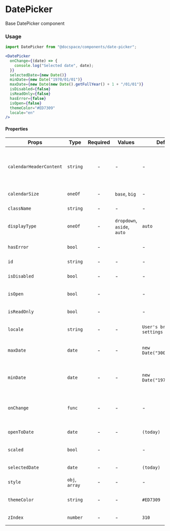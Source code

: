 # DatePicker

Base DatePicker component

### Usage

```js
import DatePicker from "@docspace/components/date-picker";
```

```jsx
<DatePicker
  onChange={(date) => {
    console.log("Selected date", date);
  }}
  selectedDate={new Date()}
  minDate={new Date("1970/01/01")}
  maxDate={new Date(new Date().getFullYear() + 1 + "/01/01")}
  isDisabled={false}
  isReadOnly={false}
  hasError={false}
  isOpen={false}
  themeColor="#ED7309"
  locale="en"
/>
```

#### Properties

| Props                   | Type           | Required | Values                      | Default                   | Description                                        |
| ----------------------- | -------------- | :------: | --------------------------- | ------------------------- | -------------------------------------------------- |
| `calendarHeaderContent` | `string`       |    -     | -                           | -                         | Calendar header content (calendar opened in aside) |
| `calendarSize`          | `oneOf`        |    -     | `base`, `big`               | -                         | Calendar size                                      |
| `className`             | `string`       |    -     | -                           | -                         | Accepts class                                      |
| `displayType`           | `oneOf`        |    -     | `dropdown`, `aside`, `auto` | `auto`                    | Calendar display type                              |
| `hasError`              | `bool`         |    -     |                             | -                         | Set error date-input style                         |
| `id`                    | `string`       |    -     | -                           | -                         | Accepts id                                         |
| `isDisabled`            | `bool`         |    -     | -                           | -                         | Disabled react-calendar                            |
| `isOpen`                | `bool`         |    -     |                             | -                         | Opens calendar                                     |
| `isReadOnly`            | `bool`         |    -     |                             | -                         | Set input type is read only                        |
| `locale`                | `string`       |    -     | -                           | `User's browser settings` | Browser locale                                     |
| `maxDate`               | `date`         |    -     | -                           | `new Date("3000/01/01")`  | Maximum date that the user can select.             |
| `minDate`               | `date`         |    -     | -                           | `new Date("1970/01/01")`  | Minimum date that the user can select.             |
| `onChange`              | `func`         |    -     | -                           | -                         | Function called when the user select a day         |
| `openToDate`            | `date`         |    -     | -                           | `(today)`                 | Opened date value                                  |
| `scaled`                | `bool`         |    -     |                             | -                         | Selected calendar size                             |
| `selectedDate`          | `date`         |    -     | -                           | `(today)`                 | Selected date value                                |
| `style`                 | `obj`, `array` |    -     | -                           | -                         | Accepts css style                                  |
| `themeColor`            | `string`       |    -     | -                           | `#ED7309`                 | Color of the selected day                          |
| `zIndex`                | `number`       |    -     | -                           | `310`                     | Calendar css z-index                               |
